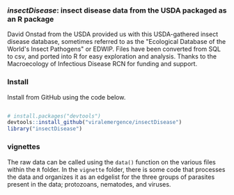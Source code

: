 ### *insectDisease*: insect disease data from the USDA packaged as an R package

David Onstad from the USDA provided us with this USDA-gathered insect disease database, sometimes referred to as the "Ecological Database of the World's Insect Pathogens" or EDWIP. Files have been converted from SQL to csv, and ported into R for easy exploration and analysis. Thanks to the Macroecology of Infectious Disease RCN for funding and support.


### Install

Install from GitHub using the code below. 

```r

# install.packages("devtools")
devtools::install_github("viralemergence/insectDisease")
library("insectDisease")
```





### vignettes

The raw data can be called using the `data()` function on the various files within the `R` folder. In the `vignette` folder, there is some code that processes the data and organizes it as an edgelist for the three groups of parasites present in the data; protozoans, nematodes, and viruses. 



